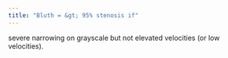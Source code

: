 ```yaml
---
title: "Bluth = &gt; 95% stenosis if"
---
```

severe narrowing on grayscale but not elevated velocities (or low velocities).

